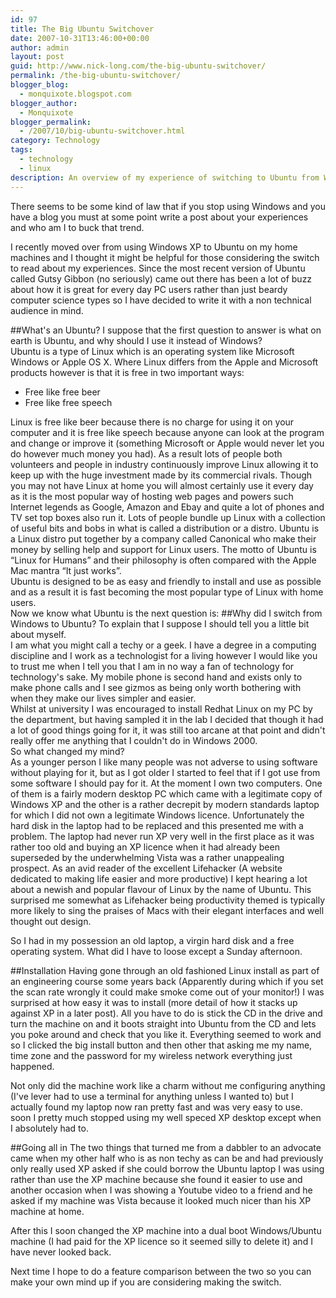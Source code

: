 ```yaml
---
id: 97
title: The Big Ubuntu Switchover
date: 2007-10-31T13:46:00+00:00
author: admin
layout: post
guid: http://www.nick-long.com/the-big-ubuntu-switchover/
permalink: /the-big-ubuntu-switchover/
blogger_blog:
  - monquixote.blogspot.com
blogger_author:
  - Monquixote
blogger_permalink:
  - /2007/10/big-ubuntu-switchover.html
category: Technology
tags:
  - technology
  - linux
description: An overview of my experience of switching to Ubuntu from Windows XP
---
```

There seems to be some kind of law that if you stop using Windows and you have a blog you must at some point write a post about your experiences and who am I to buck that trend.

I recently moved over from using Windows XP to Ubuntu on my home machines and I thought it might be helpful for those considering the switch to read about my experiences. Since the most recent version of Ubuntu called Gutsy Gibbon (no seriously) came out there has been a lot of buzz about how it is great for every day PC users rather than just beardy computer science types so I have decided to write it with a non technical audience in mind.

##What's an Ubuntu?
I suppose that the first question to answer is what on earth is Ubuntu, and why should I use it instead of Windows?  
Ubuntu is a type of Linux which is an operating system like Microsoft Windows or Apple OS X. Where Linux differs from the Apple and Microsoft products however is that it is free in two important ways: 
* Free like free beer
* Free like free speech

Linux is free like beer because there is no charge for using it on your computer and it is free like speech because anyone can look at the program and change or improve it (something Microsoft or Apple would never let you do however much money you had). As a result lots of people both volunteers and people in industry continuously improve Linux allowing it to keep up with the huge investment made by its commercial rivals. Though you may not have Linux at home you will almost certainly use it every day as it is the most popular way of hosting web pages and powers such Internet legends as Google, Amazon and Ebay and quite a lot of phones and TV set top boxes also run it.
Lots of people bundle up Linux with a collection of useful bits and bobs in what is called a distribution or a distro. Ubuntu is a Linux distro put together by a company called Canonical who make their money by selling help and support for Linux users. The motto of Ubuntu is &#8220;Linux for Humans&#8221; and their philosophy is often compared with the Apple Mac mantra &#8220;It just works&#8221;.  
Ubuntu is designed to be as easy and friendly to install and use as possible and as a result it is fast becoming the most popular type of Linux with home users.  
Now we know what Ubuntu is the next question is: 
##Why did I switch from Windows to Ubuntu? 
To explain that I suppose I should tell you a little bit about myself.  
I am what you might call a techy or a geek. I have a degree in a computing discipline and I work as a technologist for a living however I would like you to trust me when I tell you that I am in no way a fan of technology for technology's sake. My mobile phone is second hand and exists only to make phone calls and I see gizmos as being only worth bothering with when they make our lives simpler and easier.  
Whilst at university I was encouraged to install Redhat Linux on my PC by the department, but having sampled it in the lab I decided that though it had a lot of good things going for it, it was still too arcane at that point and didn't really offer me anything that I couldn't do in Windows 2000.  
So what changed my mind?  
As a younger person I like many people was not adverse to using software without playing for it, but as I got older I started to feel that if I got use from some software I should pay for it. At the moment I own two computers. One of them is a fairly modern desktop PC which came with a legitimate copy of Windows XP and the other is a rather decrepit by modern standards laptop for which I did not own a legitimate Windows licence. Unfortunately the hard disk in the laptop had to be replaced and this presented me with a problem. The laptop had never run XP very well in the first place as it was rather too old and buying an XP licence when it had already been superseded by the underwhelming Vista was a rather unappealing prospect.
As an avid reader of the excellent Lifehacker (A website dedicated to making life easier and more productive) I kept hearing a lot about a newish and popular flavour of Linux by the name of Ubuntu. This surprised me somewhat as Lifehacker being productivity themed is typically more likely to sing the praises of Macs with their elegant interfaces and well thought out design. 

So I had in my possession an old laptop, a virgin hard disk and a free operating system. What did I have to loose except a Sunday afternoon.

##Installation
Having gone through an old fashioned Linux install as part of an engineering course some years back (Apparently during which if you set the scan rate wrongly it could make smoke come out of your monitor!) I was surprised at how easy it was to install (more detail of how it stacks up against XP in a later post). All you have to do is stick the CD in the drive and turn the machine on and it boots straight into Ubuntu from the CD and lets you poke around and check that you like it. Everything seemed to work and so I clicked the big install button and then other that asking me my name, time zone and the password for my wireless network everything just happened.

Not only did the machine work like a charm without me configuring anything (I've lever had to use a terminal for anything unless I wanted to) but I actually found my laptop now ran pretty fast and was very easy to use. soon I pretty much stopped using my well speced XP desktop except when I absolutely had to.

##Going all in
The two things that turned me from a dabbler to an advocate came when my other half who is as non techy as can be and had previously only really used XP asked if she could borrow the Ubuntu laptop I was using rather than use the XP machine because she found it easier to use and another occasion when I was showing a Youtube video to a friend and he asked if my machine was Vista because it looked much nicer than his XP machine at home. 

After this I soon changed the XP machine into a dual boot Windows/Ubuntu machine (I had paid for the XP licence so it seemed silly to delete it) and I have never looked back.

Next time I hope to do a feature comparison between the two so you can make your own mind up if you are considering making the switch.